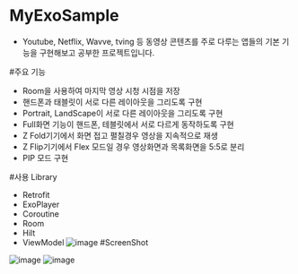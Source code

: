 # MyExoSample
- Youtube, Netflix, Wavve, tving 등 동영상 콘텐츠를 주로 다루는 앱들의 기본 기능을 구현해보고 공부한 프로젝트입니다.

#주요 기능
- Room을 사용하여 마지막 영상 시청 시점을 저장
- 핸드폰과 태블릿이 서로 다른 레이아웃을 그리도록 구현
- Portrait, LandScape이 서로 다른 레이아웃을 그리도록 구현
- Full화면 기능이 핸드폰, 테블릿에서 서로 다르게 동작하도록 구현
- Z Fold기기에서 화면 접고 펼칠경우 영상을 지속적으로 재생
- Z Flip기기에서 Flex 모드일 경우 영상화면과 목록화면을 5:5로 분리
- PIP 모드 구현

#사용 Library
- Retrofit
- ExoPlayer
- Coroutine
- Room
- Hilt
- ViewModel
![image](https://user-images.githubusercontent.com/19179275/155831965-0f263721-c37a-46b8-8933-de2d27eaa904.png)
#ScreenShot

![image](https://user-images.githubusercontent.com/19179275/155832004-999089bf-22b5-4f51-812b-f6d41ddbf34b.png)
![image](https://user-images.githubusercontent.com/19179275/155832006-31d1feb5-df2e-42b4-8767-e8c4e17fb1ff.png)
